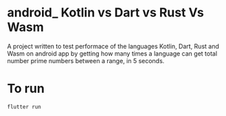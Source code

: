 # android_ Kotlin vs Dart vs Rust Vs Wasm

A project written to test performace of the languages Kotlin, Dart, Rust and Wasm on android app by getting how many times a language can get total number prime numbers between a range, in 5 seconds.



# To run

```sh
flutter run
```

